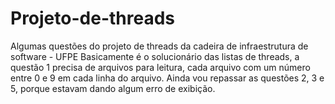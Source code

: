 # Projeto-de-threads
Algumas questões do projeto de threads da cadeira de infraestrutura de software - UFPE
Basicamente é o solucionário das listas de threads, a questão 1 precisa de arquivos para leitura, cada arquivo com um número entre 0 e 9 em cada linha do arquivo.
Ainda vou repassar as questões 2, 3 e 5, porque estavam dando algum erro de exibição.
